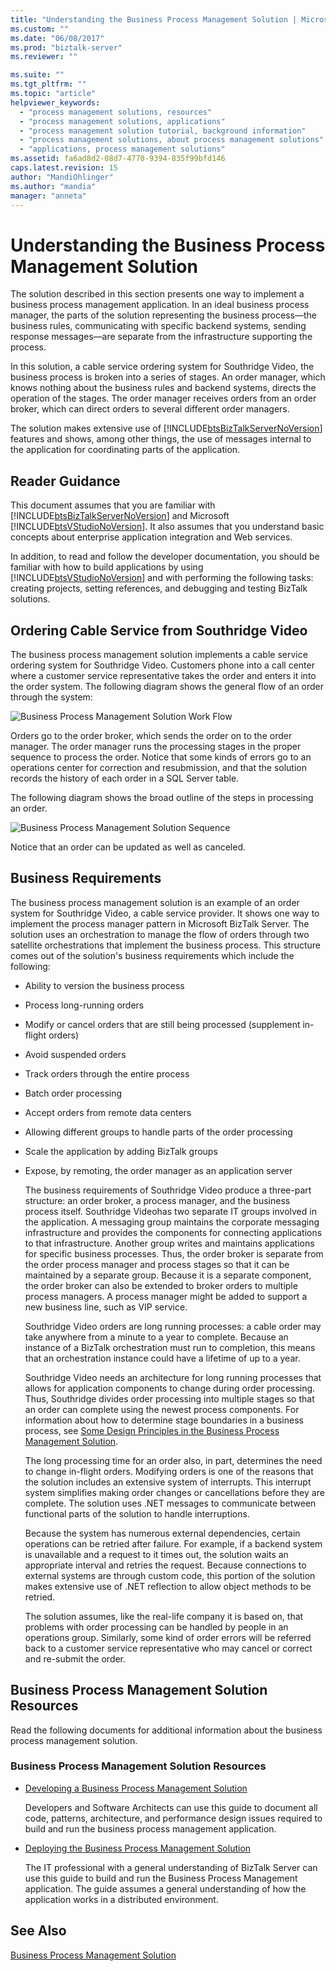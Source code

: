 ```yaml
---
title: "Understanding the Business Process Management Solution | Microsoft Docs"
ms.custom: ""
ms.date: "06/08/2017"
ms.prod: "biztalk-server"
ms.reviewer: ""

ms.suite: ""
ms.tgt_pltfrm: ""
ms.topic: "article"
helpviewer_keywords: 
  - "process management solutions, resources"
  - "process management solutions, applications"
  - "process management solution tutorial, background information"
  - "process management solutions, about process management solutions"
  - "applications, process management solutions"
ms.assetid: fa6ad8d2-08d7-4770-9394-835f99bfd146
caps.latest.revision: 15
author: "MandiOhlinger"
ms.author: "mandia"
manager: "anneta"
---
```

# Understanding the Business Process Management Solution
The solution described in this section presents one way to implement a business process management application. In an ideal business process manager, the parts of the solution representing the business process—the business rules, communicating with specific backend systems, sending response messages—are separate from the infrastructure supporting the process.  
  
 In this solution, a cable service ordering system for Southridge Video, the business process is broken into a series of stages. An order manager, which knows nothing about the business rules and backend systems, directs the operation of the stages. The order manager receives orders from an order broker, which can direct orders to several different order managers.  
  
 The solution makes extensive use of [!INCLUDE[btsBizTalkServerNoVersion](../includes/btsbiztalkservernoversion-md.md)] features and shows, among other things, the use of messages internal to the application for coordinating parts of the application.  
  
## Reader Guidance  
 This document assumes that you are familiar with [!INCLUDE[btsBizTalkServerNoVersion](../includes/btsbiztalkservernoversion-md.md)] and Microsoft [!INCLUDE[btsVStudioNoVersion](../includes/btsvstudionoversion-md.md)]. It also assumes that you understand basic concepts about enterprise application integration and Web services.  
  
 In addition, to read and follow the developer documentation, you should be familiar with how to build applications by using [!INCLUDE[btsVStudioNoVersion](../includes/btsvstudionoversion-md.md)] and with performing the following tasks: creating projects, setting references, and debugging and testing BizTalk solutions.  
  
## Ordering Cable Service from Southridge Video  
 The business process management solution implements a cable service ordering system for Southridge Video. Customers phone into a call center where a customer service representative takes the order and enters it into the order system. The following diagram shows the general flow of an order through the system:  
  
 ![Business Process Management Solution Work Flow](../core/media/business-process-manager-solution-work-flow.gif "Business_Process_Manager_Solution_Work_Flow")  
  
 Orders go to the order broker, which sends the order on to the order manager. The order manager runs the processing stages in the proper sequence to process the order. Notice that some kinds of errors go to an operations center for correction and resubmission, and that the solution records the history of each order in a SQL Server table.  
  
 The following diagram shows the broad outline of the steps in processing an order.  
  
 ![Business Process Management Solution Sequence](../core/media/business-process-manager-solution-sequence.gif "Business_Process_Manager_Solution_Sequence")  
  
 Notice that an order can be updated as well as canceled.  
  
## Business Requirements  
 The business process management solution is an example of an order system for Southridge Video, a cable service provider. It shows one way to implement the process manager pattern in Microsoft BizTalk Server. The solution uses an orchestration to manage the flow of orders through two satellite orchestrations that implement the business process. This structure comes out of the solution's business requirements which include the following:  
  
- Ability to version the business process  
  
- Process long-running orders  
  
- Modify or cancel orders that are still being processed (supplement in-flight orders)  
  
- Avoid suspended orders  
  
- Track orders through the entire process  
  
- Batch order processing  
  
- Accept orders from remote data centers  
  
- Allowing different groups to handle parts of the order processing  
  
- Scale the application by adding BizTalk groups  
  
- Expose, by remoting, the order manager as an application server  
  
  The business requirements of Southridge Video produce a three-part structure: an order broker, a process manager, and the business process itself. Southridge Videohas two separate IT groups involved in the application. A messaging group maintains the corporate messaging infrastructure and provides the components for connecting applications to that infrastructure. Another group writes and maintains applications for specific business processes. Thus, the order broker is separate from the order process manager and process stages so that it can be maintained by a separate group. Because it is a separate component, the order broker can also be extended to broker orders to multiple process managers. A process manager might be added to support a new business line, such as VIP service.  
  
  Southridge Video orders are long running processes: a cable order may take anywhere from a minute to a year to complete. Because an instance of a BizTalk orchestration must run to completion, this means that an orchestration instance could have a lifetime of up to a year.  
  
  Southridge Video needs an architecture for long running processes that allows for application components to change during order processing. Thus, Southridge divides order processing into multiple stages so that an order can complete using the newest process components. For information about how to determine stage boundaries in a business process, see [Some Design Principles in the Business Process Management Solution](../core/some-design-principles-in-the-business-process-management-solution.md).  
  
  The long processing time for an order also, in part, determines the need to change in-flight orders. Modifying orders is one of the reasons that the solution includes an extensive system of interrupts. This interrupt system simplifies making order changes or cancellations before they are complete. The solution uses .NET messages to communicate between functional parts of the solution to handle interruptions.  
  
  Because the system has numerous external dependencies, certain operations can be retried after failure. For example, if a backend system is unavailable and a request to it times out, the solution waits an appropriate interval and retries the request. Because connections to external systems are through custom code, this portion of the solution makes extensive use of .NET reflection to allow object methods to be retried.  
  
  The solution assumes, like the real-life company it is based on, that problems with order processing can be handled by people in an operations group. Similarly, some kind of order errors will be referred back to a customer service representative who may cancel or correct and re-submit the order.  
  
## Business Process Management Solution Resources  
 Read the following documents for additional information about the business process management solution.  
  
### Business Process Management Solution Resources  
  
-   [Developing a Business Process Management Solution](../core/developing-a-business-process-management-solution.md)  
  
     Developers and Software Architects can use this guide to document all code, patterns, architecture, and performance design issues required to build and run the business process management application.  
  
-   [Deploying the Business Process Management Solution](../core/deploying-the-business-process-management-solution.md)  
  
     The IT professional with a general understanding of BizTalk Server can use this guide to build and run the Business Process Management application. The guide assumes a general understanding of how the application works in a distributed environment.  
  
## See Also  
 [Business Process Management Solution](../core/business-process-management-solution.md)
